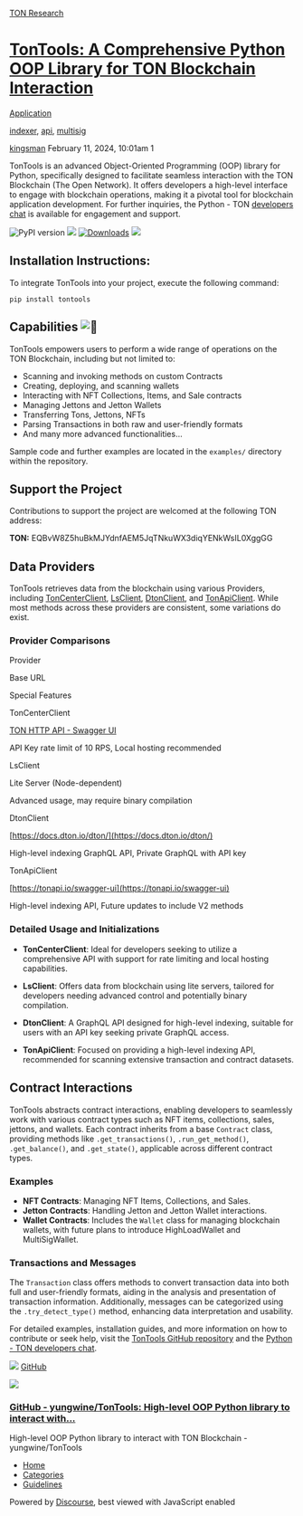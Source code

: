 [TON Research](/)

# [TonTools: A Comprehensive Python OOP Library for TON Blockchain Interaction](/t/tontools-a-comprehensive-python-oop-library-for-ton-blockchain-interaction/350)

[Application](/c/application/20) 

[indexer](https://tonresear.ch/tag/indexer), [api](https://tonresear.ch/tag/api), [multisig](https://tonresear.ch/tag/multisig)

    

[kingsman](https://tonresear.ch/u/kingsman)   February 11, 2024, 10:01am  1

TonTools is an advanced Object-Oriented Programming (OOP) library for Python, specifically designed to facilitate seamless interaction with the TON Blockchain (The Open Network). It offers developers a high-level interface to engage with blockchain operations, making it a pivotal tool for blockchain application development. For further inquiries, the Python - TON [developers chat](https://t.me/pythonnton) is available for engagement and support.

![PyPI version](https://badge.fury.io/py/tontools.svg) ![](https://pepy.tech/badge/tontools) [![Downloads](https://static.pepy.tech/badge/tontools/month)](https://pepy.tech/project/tontools) [![](https://img.shields.io/badge/%F0%9F%92%8E-TON-grey)](https://ton.org)

## [](#installation-instructions-1)Installation Instructions:

To integrate TonTools into your project, execute the following command:

```
pip install tontools
```

## [](#capabilities-2)Capabilities ![:rocket:](https://tonresear.ch/images/emoji/twitter/rocket.png?v=12 ":rocket:")

TonTools empowers users to perform a wide range of operations on the TON Blockchain, including but not limited to:

*   Scanning and invoking methods on custom Contracts
*   Creating, deploying, and scanning wallets
*   Interacting with NFT Collections, Items, and Sale contracts
*   Managing Jettons and Jetton Wallets
*   Transferring Tons, Jettons, NFTs
*   Parsing Transactions in both raw and user-friendly formats
*   And many more advanced functionalities…

Sample code and further examples are located in the `examples/` directory within the repository.

## [](#support-the-project-3)Support the Project

Contributions to support the project are welcomed at the following TON address:

**TON:** EQBvW8Z5huBkMJYdnfAEM5JqTNkuWX3diqYENkWsIL0XggGG

## [](#data-providers-4)Data Providers

TonTools retrieves data from the blockchain using various Providers, including [TonCenterClient](https://toncenter.com/api/v2/), [LsClient](https://ton.org/docs/participate/nodes/node-types), [DtonClient](https://docs.dton.io/dton/), and [TonApiClient](https://tonapi.io/swagger-ui). While most methods across these providers are consistent, some variations do exist.

### [](#provider-comparisons-5)Provider Comparisons

Provider

Base URL

Special Features

TonCenterClient

[TON HTTP API - Swagger UI](https://toncenter.com/api/v2/)

API Key rate limit of 10 RPS, Local hosting recommended

LsClient

Lite Server (Node-dependent)

Advanced usage, may require binary compilation

DtonClient

[https://docs.dton.io/dton/](https://docs.dton.io/dton/)

High-level indexing GraphQL API, Private GraphQL with API key

TonApiClient

[https://tonapi.io/swagger-ui](https://tonapi.io/swagger-ui)

High-level indexing API, Future updates to include V2 methods

### [](#detailed-usage-and-initializations-6)Detailed Usage and Initializations

*   **TonCenterClient**: Ideal for developers seeking to utilize a comprehensive API with support for rate limiting and local hosting capabilities.
    
*   **LsClient**: Offers data from blockchain using lite servers, tailored for developers needing advanced control and potentially binary compilation.
    
*   **DtonClient**: A GraphQL API designed for high-level indexing, suitable for users with an API key seeking private GraphQL access.
    
*   **TonApiClient**: Focused on providing a high-level indexing API, recommended for scanning extensive transaction and contract datasets.
    

## [](#contract-interactions-7)Contract Interactions

TonTools abstracts contract interactions, enabling developers to seamlessly work with various contract types such as NFT items, collections, sales, jettons, and wallets. Each contract inherits from a base `Contract` class, providing methods like `.get_transactions()`, `.run_get_method()`, `.get_balance()`, and `.get_state()`, applicable across different contract types.

### [](#examples-8)Examples

*   **NFT Contracts**: Managing NFT Items, Collections, and Sales.
*   **Jetton Contracts**: Handling Jetton and Jetton Wallet interactions.
*   **Wallet Contracts**: Includes the `Wallet` class for managing blockchain wallets, with future plans to introduce HighLoadWallet and MultiSigWallet.

### [](#transactions-and-messages-9)Transactions and Messages

The `Transaction` class offers methods to convert transaction data into both full and user-friendly formats, aiding in the analysis and presentation of transaction information. Additionally, messages can be categorized using the `.try_detect_type()` method, enhancing data interpretation and usability.

For detailed examples, installation guides, and more information on how to contribute or seek help, visit the [TonTools GitHub repository](https://github.com/ton-tools/tontools) and the [Python - TON developers chat](https://t.me/pythonnton).

![](https://github.githubassets.com/favicons/favicon.svg) [GitHub](https://github.com/yungwine/TonTools)

![](https://tonresear.ch/uploads/default/optimized/1X/ac5cd09109fd193b6c8a35f43f4492319e434c5e_2_690x345.png)

### [GitHub - yungwine/TonTools: High-level OOP Python library to interact with...](https://github.com/yungwine/TonTools)

High-level OOP Python library to interact with TON Blockchain - yungwine/TonTools

 

*   [Home](/)
*   [Categories](/categories)
*   [Guidelines](/guidelines)

Powered by [Discourse](https://www.discourse.org), best viewed with JavaScript enabled